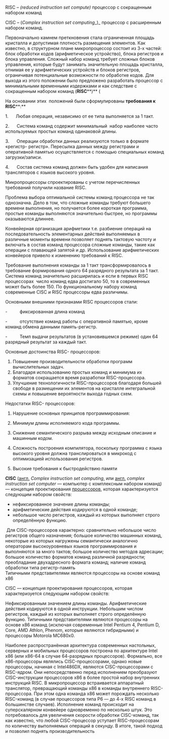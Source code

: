 RISC – _(reduced instruction set compute)_ процессор с сокращенным набором команд

CISC – (_Complex_ _instruction_ _set_ _computing__)_ процессор с расширенным набором команд.

Первоначально камнем преткновения стала ограниченная площадь кристалла и допустимая плотность размещения элементов. Как известно, в структурном плане микропроцессор состоит из 3-х частей: блок обработки кодов (арифметическое устройство), блока регистров и блока управления. Сложный набор команд требует сложных блоков управления, которые будут занимать значительную площадь кристалла, отнимая ее у арифметических устройств и блоков регистров, ограничивая потенциальные возможности по обработке кодов. Для выхода из этого положении было предложено разработать процессор с минимальными временными издержками и как следствие с сокращенным набором команд (**RISC****)** (

На основании этих  положений были сформулированы **требования к** **RISC****:**

1.      Любая операция, независимо от ее типа выполняется за 1 такт.

2.      Система команд содержит минимальный  набор наиболее часто используемых простых команд одинаковой длины.

3.      Операции обработки данных реализуются только в формате «регистр- регистр». Пересылка данных между регистрами и оперативной памятью осуществляется с помощью специальных команд загрузки/записи.

4.      Состав система команд должен быть удобен для написания трансляторов с языков высокого уровня.

Микропроцессоры спроектированы с учетом перечисленных требований получили название RISC.

Проблема выбора оптимальной системы команд процессора не так однозначна. Дело в том, что сложные команды требуют большего времени выполнения, но получается более короткая программа, простые команды выполняются значительно быстрее, но программы оказываются длиннее.

Конвейерная организация арифметики т.е. разбиение операций на последовательность элементарных действий выполняемых в различные моменты времени позволяет поднять тактовую частоту и включать в состав команд процессора сложные команды, такие как операции с плавающей запятой и др. Использование арифметических конвейеров привело к изменению требований к RISC.

Требование выполнения команды за 1 такт трансформировалось в требование формирования одного 64 разрядного результата за 1 такт. Система команд значительно расширилась и если в первых RISC процессорах  число команд едва достигало 50, то в современных может быть более 150. По функциональному набору команд современные CISC и RISC процессоры едва различимы.

Основными внешними признаками RISC процессоров стали:

-          фиксированная длина команд

-          отсутствие команд работы с оперативной памятью, кроме команд обмена данными память-регистр.

-          Темп выдачи результатов (в установившемся режиме) один 64 разрядный результат за каждый такт.

Основные достоинства RISC- процессоров:

1. Повышение производительности обработки программ вычислительных задач.
2. Благодаря использованию простых команд и минимума их форматов сокращается время разработки RISC-процессора.
3. Улучшение технологичности RISC-процессоров благодаря большей свободе в размещении их элементов на кристалле интегральной схемы и повышение вероятности выхода годных схем.

Недостатки RISC- процессоров:

1. Нарушение основных принципов программирования:

2. Минимум длины исполняемого кода программы.
3. Снижение семантического разрыва между исходным описание и машинным кодом.

4. Сложность построения компилятора, поскольку программа с языка высокого уровня должна транслироваться в микрокод с оптимизацией использования регистров.
5. Высокие требования к быстродействию памяти

**CISC** ([англ.](http://ru.wikipedia.org/wiki/%D0%90%D0%BD%D0%B3%D0%BB%D0%B8%D0%B9%D1%81%D0%BA%D0%B8%D0%B9_%D1%8F%D0%B7%D1%8B%D0%BA "Английский язык") _Complex instruction set computing_, или [англ.](http://ru.wikipedia.org/wiki/%D0%90%D0%BD%D0%B3%D0%BB%D0%B8%D0%B9%D1%81%D0%BA%D0%B8%D0%B9_%D1%8F%D0%B7%D1%8B%D0%BA "Английский язык") _complex instruction set computer_ — компьютер с комплексным набором команд) — концепция проектирования [процессоров](http://ru.wikipedia.org/wiki/%D0%9F%D1%80%D0%BE%D1%86%D0%B5%D1%81%D1%81%D0%BE%D1%80 "Процессор"), которая характеризуется следующим набором свойств:

- нефиксированное значение длины команды;
- арифметические действия кодируются в одной команде;
- небольшое число регистров, каждый из которых выполняет строго определённую функцию.

 Для CISC-процессоров характерно: сравнительно небольшое число регистров общего назначения; большое количество машинных команд, некоторые из которых нагружены семантически аналогично операторам высокоуровневых языков программирования и выполняются за много тактов; большое количество методов адресации; большое количество форматов команд различной разрядности; преобладание двухадресного формата команд; наличие команд обработки типа регистр-память  
Типичными представителями являются процессоры на основе команд x86

CISC — концепция проектирования процессоров, которая характеризуется следующим набором свойств:

Нефиксированным значением длины команды. Арифметические действия кодируются в одной инструкции. Небольшим числом регистров, каждый из которых выполняет строго определённую функцию. Типичными представителями являются процессоры на основе x86 команд (исключая современные Intel Pentium 4, Pentium D, Core, AMD Athlon, Phenom, которые являются гибридными) и процессоры Motorola MC680x0.

Наиболее распространённая архитектура современных настольных, серверных и мобильных процессоров построена по архитектуре Intel x86 (или х86-64 в случае 64-разрядных процессоров). Формально, все х86-процессоры являлись CISC-процессорами, однако новые процессоры, начиная с Intel486DX, являются CISC-процессорами с RISC-ядром. Они непосредственно перед исполнением преобразуют CISC-инструкции процессоров x86 в более простой набор внутренних инструкций RISC. В микропроцессор встраивается аппаратный транслятор, превращающий команды x86 в команды внутреннего RISC-процессора. При этом одна команда x86 может порождать несколько RISC-команд (в случае процессоров типа P6 — до 4-х RISC команд в большинстве случаев). Исполнение команд происходит на суперскалярном конвейере одновременно по несколько штук. Это потребовалось для увеличения скорости обработки CISC-команд, так как известно, что любой CISC-процессор уступает RISC-процессорам по количеству выполняемых операций в секунду. В итоге, такой подход и позволил поднять производительность